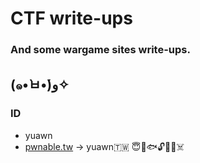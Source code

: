 # CTF write-ups
### And some wargame sites write-ups.
## (๑•̀ㅂ•́)ﻭ✧
### ID
* yuawn
* [pwnable.tw](https://pwnable.tw) -> yuawn🇹🇼 😇🍊🐟🔓🤖🐻☠️